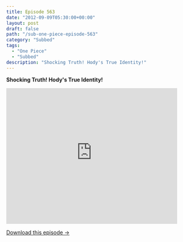 ```yaml
---
title: Episode 563
date: "2012-09-09T05:30:00+00:00"
layout: post
draft: false
path: "/sub-one-piece-episode-563"
category: "Subbed"
tags:
  - "One Piece"
  - "Subbed"
description: "Shocking Truth! Hody's True Identity!"
---
```


**Shocking Truth! Hody's True Identity!**

<iframe width="640" height="360" src="https://www.rapidvideo.com/e/G6FRPFE06B" frameborder="0" marginwidth=0 marginheight=0 scrolling=no allowfullscreen style="max-width:90%;"></iframe>

<a href="http://ouo.io/qs/eCodkFEQ?s=https://www.rapidvideo.com/d/G6FRPFE06B" class="styled_a">Download this episode →</a>

